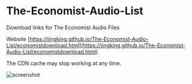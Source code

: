 # The-Economist-Audio-List
Download links for The Economist Audio Files

Website [https://jingking.github.io/The-Economist-Audio-List/economistdownload.html](https://jingking.github.io/The-Economist-Audio-List/economistdownload.html)

The CDN cache may stop working at any time.

![screenshot](https://jingking.github.io/The-Economist-Audio-List/Find%20Edition.png)


